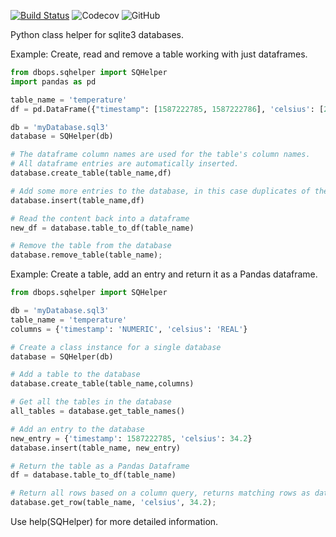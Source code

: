 [![Build Status](https://travis-ci.org/stuianna/DBOps.svg?branch=master)](https://travis-ci.org/stuianna/DBOps)
![Codecov](https://img.shields.io/codecov/c/gh/stuianna/DBOps)
![GitHub](https://img.shields.io/github/license/stuianna/DBOps)

Python class helper for sqlite3 databases.

Example: Create, read and remove a table working with just dataframes.

```python
from dbops.sqhelper import SQHelper
import pandas as pd

table_name = 'temperature'
df = pd.DataFrame({"timestamp": [1587222785, 1587222786], 'celsius': [23.3, 23.9]})

db = 'myDatabase.sql3'
database = SQHelper(db)

# The dataframe column names are used for the table's column names. 
# All dataframe entries are automatically inserted.
database.create_table(table_name,df)

# Add some more entries to the database, in this case duplicates of the above entry are made.
database.insert(table_name,df)

# Read the content back into a dataframe
new_df = database.table_to_df(table_name)

# Remove the table from the database
database.remove_table(table_name);

```

Example: Create a table, add an entry and return it as a Pandas dataframe.

```python
from dbops.sqhelper import SQHelper

db = 'myDatabase.sql3'
table_name = 'temperature'
columns = {'timestamp': 'NUMERIC', 'celsius': 'REAL'}

# Create a class instance for a single database
database = SQHelper(db)

# Add a table to the database
database.create_table(table_name,columns)

# Get all the tables in the database
all_tables = database.get_table_names()

# Add an entry to the database
new_entry = {'timestamp': 1587222785, 'celsius': 34.2}
database.insert(table_name, new_entry)

# Return the table as a Pandas Dataframe
df = database.table_to_df(table_name)

# Return all rows based on a column query, returns matching rows as dataframe
database.get_row(table_name, 'celsius', 34.2);
```


Use help(SQHelper) for more detailed information.

